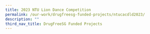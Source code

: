 ```yaml
---
title: 2023 NTU Lion Dance Competition
permalink: /our-work/drugfreesg-funded-projects/ntucacdld2023/
description: ""
third_nav_title: DrugFreeSG Funded Projects
---
```

